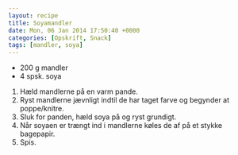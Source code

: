 ```yaml
---
layout: recipe
title: Soyamandler
date: Mon, 06 Jan 2014 17:50:40 +0000
categories: [Opskrift, Snack]
tags: [mandler, soya]
---
```


*  200 g mandler
*  4 spsk. soya

1. Hæld mandlerne på en varm pande.
1. Ryst mandlerne jævnligt indtil de har taget farve og begynder at poppe/knitre.
1. Sluk for panden, hæld soya på og ryst grundigt.
1. Når soyaen er trængt ind i mandlerne køles de af på et stykke bagepapir.
1. Spis.
